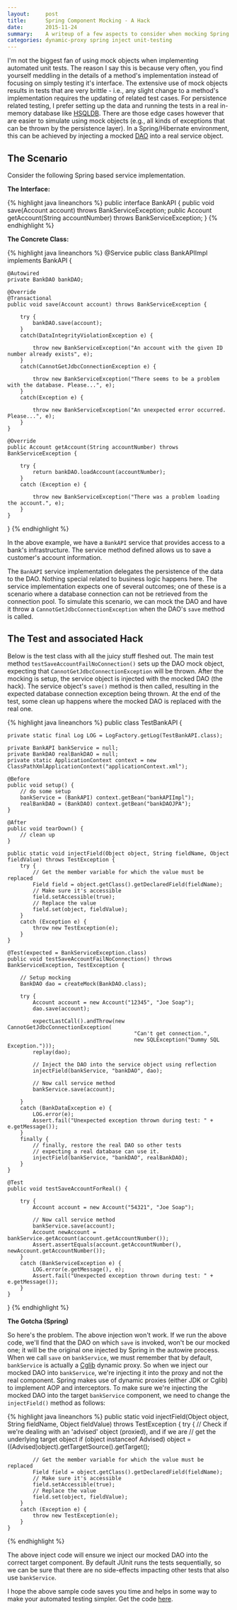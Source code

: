 ```yaml
---
layout:     post
title:      Spring Component Mocking - A Hack
date:       2015-11-24
summary:    A writeup of a few aspects to consider when mocking Spring components. An example is given via the persistence layer.
categories: dynamic-proxy spring inject unit-testing
---
```


I'm not the biggest fan of using mock objects when implementing automated unit tests. The reason I say this is because very often, you find yourself meddling in the details of a method's implementation instead of focusing on simply testing it's interface. The extensive use of mock objects results in tests that are very brittle - i.e., any slight change to a method's implementation requires the updating of related test cases. For persistence related testing, I prefer setting up the data and running the tests in a real in-memory database like [HSQLDB](http://hsqldb.org/). There are those edge cases however that are easier to simulate using mock objects (e.g., all kinds of exceptions that can be thrown by the persistence layer). In a Spring/Hibernate environment, this can be achieved by injecting a mocked [DAO](https://en.wikipedia.org/wiki/Data_access_object) into a real service object.

The Scenario
---

Consider the following Spring based service implementation.

**The Interface:**

{% highlight java lineanchors %}
public interface BankAPI {
    public void save(Account account) throws BankServiceException;
    public Account getAccount(String accountNumber) throws BankServiceException;
}
{% endhighlight %}

**The Concrete Class:**


{% highlight java lineanchors %}
@Service
public class BankAPIImpl implements BankAPI {

    @Autowired
    private BankDAO bankDAO;

    @Override
    @Transactional
    public void save(Account account) throws BankServiceException {

        try {
            bankDAO.save(account);
        }
        catch(DataIntegrityViolationException e) {

            throw new BankServiceException("An account with the given ID number already exists", e);
        }
        catch(CannotGetJdbcConnectionException e) {

            throw new BankServiceException("There seems to be a problem with the database. Please...", e);
        }
        catch(Exception e) {

            throw new BankServiceException("An unexpected error occurred. Please...", e);
        }
    }

    @Override
    public Account getAccount(String accountNumber) throws BankServiceException {

        try {
            return bankDAO.loadAccount(accountNumber);
        }
        catch (Exception e) {

            throw new BankServiceException("There was a problem loading the account.", e);
        }
    }
}
{% endhighlight %}

In the above example, we have a `BankAPI` service that provides access to a bank's infrastructure. The service method defined allows us to save a customer's account information.

The `BankAPI` service implementation delegates the persistence of the data to the DAO. Nothing special related to business logic happens here. The service implementation expects one of several outcomes; one of these is a scenario where a database connection can not be retrieved from the connection pool. To simulate this scenario, we can mock the DAO and have it throw a `CannotGetJdbcConnectionException` when the DAO's `save` method is called.

The Test and associated Hack
---

Below is the test class with all the juicy stuff fleshed out. The main test method `testSaveAccountFailNoConnection()` sets up the DAO mock object, expecting that `CannotGetJdbcConnectionException` will be thrown. After the mocking is setup, the service object is injected with the mocked DAO (the hack). The service object's `save()` method is then called, resulting in the expected database connection exception being thrown. At the end of the test, some clean up happens where the mocked DAO is replaced with the real one. 

{% highlight java lineanchors %}
public class TestBankAPI {

    private static final Log LOG = LogFactory.getLog(TestBankAPI.class);

    private BankAPI bankService = null;
    private BankDAO realBankDAO = null;
    private static ApplicationContext context = new ClassPathXmlApplicationContext("applicationContext.xml");

    @Before
    public void setup() {
        // do some setup
        bankService = (BankAPI) context.getBean("bankAPIImpl");
        realBankDAO = (BankDAO) context.getBean("bankDAOJPA");
    }

    @After
    public void tearDown() {
        // clean up
    }

    public static void injectField(Object object, String fieldName, Object fieldValue) throws TestException {
        try {
            // Get the member variable for which the value must be replaced
            Field field = object.getClass().getDeclaredField(fieldName);
            // Make sure it's accessible
            field.setAccessible(true);
            // Replace the value
            field.set(object, fieldValue);
        }
        catch (Exception e) {
            throw new TestException(e);
        }
    }

    @Test(expected = BankServiceException.class)
    public void testSaveAccountFailNoConnection() throws BankServiceException, TestException {

        // Setup mocking
        BankDAO dao = createMock(BankDAO.class);

        try {
            Account account = new Account("12345", "Joe Soap");
            dao.save(account);

            expectLastCall().andThrow(new CannotGetJdbcConnectionException(
                                            "Can't get connection.",
                                            new SQLException("Dummy SQL Exception.")));
            replay(dao);

            // Inject the DAO into the service object using reflection
            injectField(bankService, "bankDAO", dao);

            // Now call service method
            bankService.save(account);

        }
        catch (BankDataException e) {
            LOG.error(e);
            Assert.fail("Unexpected exception thrown during test: " + e.getMessage());
        }
        finally {
            // finally, restore the real DAO so other tests
            // expecting a real database can use it.
            injectField(bankService, "bankDAO", realBankDAO);
        }
    }

    @Test
    public void testSaveAccountForReal() {

        try {
            Account account = new Account("54321", "Joe Soap");

            // Now call service method
            bankService.save(account);
            Account newAccount = bankService.getAccount(account.getAccountNumber());
            Assert.assertEquals(account.getAccountNumber(), newAccount.getAccountNumber());
        }
        catch (BankServiceException e) {
            LOG.error(e.getMessage(), e);
            Assert.fail("Unexpected exception thrown during test: " + e.getMessage());
        }
    }
}
{% endhighlight %}

**The Gotcha (Spring)**

So here's the problem. The above injection won't work. If we run the above code, we'll find that the DAO on which `save` is invoked, won't be our mocked one; it will be the original one injected by Spring in the autowire process. When we call `save` on `bankService`, we must remember that by default, `bankService` is actually a [Cglib](https://github.com/cglib/cglib) dynamic proxy. So when we inject our mocked DAO into `bankService`, we're injecting it into the proxy and not the real component. Spring makes use of dynamic proxies (either JDK or Cglib) to implement AOP and interceptors. To make sure we're injecting the mocked DAO into the target `bankService` component, we need to change the `injectField()` method as follows:

{% highlight java lineanchors %}
    public static void injectField(Object object, String fieldName, Object fieldValue) throws TestException {
        try {
    	    // Check if we're dealing with an 'advised' object (proxied), and if we are
    	    // get the underlying target object
            if (object instanceof Advised)
                object = ((Advised)object).getTargetSource().getTarget();

            // Get the member variable for which the value must be replaced
            Field field = object.getClass().getDeclaredField(fieldName);
            // Make sure it's accessible
            field.setAccessible(true);
            // Replace the value
            field.set(object, fieldValue);
        }
        catch (Exception e) {
            throw new TestException(e);
        }
    }
{% endhighlight %}

The above inject code will ensure we inject our mocked DAO into the correct target component. By default JUnit runs the tests sequentially, so we can be sure that there are no side-effects impacting other tests that also use `bankService`.

I hope the above sample code saves you time and helps in some way to make your automated testing simpler. Get the code [here](https://github.com/ntobeko/proxy-inject-example).
